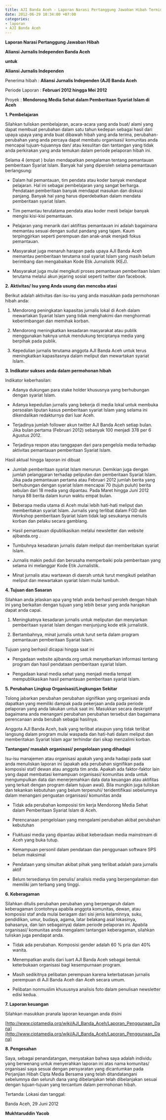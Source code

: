 ```yaml
---
title: AJI Banda Aceh - Laporan Narasi Pertanggung Jawaban Hibah Termin I
date: 2012-06-29 10:34:00 +07:00
categories:
- laporan
- AJI Banda Aceh
---
```


**Laporan Narasi Pertanggung Jawaban Hibah**

**Aliansi Jurnalis Independen Banda Aceh**

**untuk**

**Aliansi Jurnalis Independen**


Penerima hibah	:	**Aliansi Jurnalis Independen (AJI) Banda Aceh**

Periode Laporan	:	**Februari 2012 hingga Mei 2012**

Proyek	:	**Mendorong Media Sehat dalam Pemberitaan Syariat Islam di Aceh**


**1. Pembelajaran**

Silahkan tuliskan pembelajaran, acara-acara yang anda buat/ alami yang dapat membuat perubahan dalam satu tahun kedepan sebagai hasil dari upaya upaya yang anda buat dibawah hibah yang anda terima, perubahan-perubahan yang anda percaya dapat membatu organisasi/ komunitas anda mencapai tujuan-tujuannya dan/ atau kesulitan dan tantangan yang tidak anda perkirakan yang anda temukan dalam periode pelaporan hibah ini.

Selama 4 (empat ) bulan mendapatkan pengalaman tentang pemantauan pemberitaan Syariat Islam. Banyak hal yang diperoleh selama pemantauan berlangsung:

* Dalam hal pemantauan, tim pendata atau koder banyak mendapat pelajaran. Hal ini sebagai pembelajaran yang sangat berharga. Pendataan pemberitaan banyak mendapat masukan dan diskusi panjang. Banyak hal yang harus diperdebatkan dalam mendata pemberitaan syariat Islam.

* Tim pemantau terutatama pendata atau koder mesti belajar banyak mengisi kisi-kisi pemantauan.

* Pelajaran yang menarik dari aktifitas pemantauan ini adalah bagaimana memantau sesuai dengan sudut pandang yang tajam. Kaum terpinggirkan seperti perempuan dan anak-anak menjadi fokus pemantauan.

* Masyarakat juga menaruh harapan pada upaya AJI Banda Aceh memantau pemberitaan terutama soal syariat Islam yang masih belum berimbang dan mengabaikan Kode Etik Jurnalistik (KEJ).

* Masyarakat juga mulai mengikuti proses pemantauan pemberitaan Islam terutama melalui akun jejaring sosial seperti twitter dan facebook.

**2. Aktivitas/ Isu yang Anda usung dan mencoba atasi**

Berikut adalah aktivitas dan isu-isu yang anda masukkan pada permohonan hibah anda:

1. Mendorong peningkatan kapasitas jurnalis lokal di Aceh dalam mewartakan Syariat Islam yang tidak menghakimi dan menghormati keberimbangan dan memihak korban.

2. Mendorong meningkatkan kesadaran masyarakat atau publik menggunakan haknya untuk mendukung terciptanya media yang berpihak pada publik.

3. Kepedulian jurnalis terutama anggota AJI Banda Aceh untuk terus meningkatkan kapasitasnya dalam meliput dan mewartakan syariat Islam.

**3. Indikator sukses anda dalam permohonan hibah**

Indikator keberhasilan:

* Adanya dukungan para stake holder khususnya yang berhubungan dengan syariat Islam.
* Adanya kepedulian jurnalis yang bekerja di media lokal untuk membuka persoalan liputan kasus pemberitaan syariat Islam yang selama ini dikendalikan redakturnya dari luar Aceh.

* Terjadinya jumlah follower akun twitter AJI Banda Aceh setiap bulan. Jika bulan pertama (Februari 2012) sebanyak 100 menjadi 378 per 6 Agustus 2012.

* Terjadinya respon atau tanggapan dari para pengelola media terhadap aktivitas pemantauan pemberitaan Syariat Islam.

Hasil aktual hingga laporan ini dibuat

* Jumlah pemberitaan syariat Islam menurun. Demikian juga dengan jumlah pelanggaran terhadap peliputan dan pemberitaan Syariat Islam. Jika pada pemantauan pertama atau Februari 2012 jumlah berita yang berhubungan dengan syariat Islam mencapai 70 (tujuh puluh) berita sebulan dari 18 media yang dipantau. Pada Maret hingga Juni 2012 hanya 88 berita dalam kurun waktu empat bulan.

* Beberapa media utama di Aceh mulai lebih hati-hati meliput dan memberitakan syariat Islam. Jurnalis yang terlibat dalam FGD dan Workshop pemberitaan Syariat Islam tidak lagi sesukanya menulis korban dan pelaku secara gamblang.

* Hasil pemantauan dipublikasikan melalui newsletter dan website ajibanda.org .

* Tumbuhnya kesadaran jurnalis dalam meliput dan memberitakan syariat Islam.

* Jurnalis makin peduli dan berusaha memperbaiki pola pemberitaan yang selama ini melanggar Kode Etik Jurnalistik.

* Minat jurnalis atau wartawan di daerah untuk turut mengikuti pelatihan meliput dan mewartakan syariat Islam mulai tumbuh.

**4. Tujuan dan Sasaran**

Silahkan anda jelaskan apa yang telah anda berhasil peroleh dengan hibah ini yang berkaitan dengan tujuan yang lebih besar yang anda harapkan dapat anda capai.

1. Meningkatnya kesadaran jurnalis untuk meliputan dan menyiarkan pemberitaan syariat Islam dengan menjunjung kode etik jurnalistik.

2. Bertambahnya, minat jurnalis untuk turut serta dalam program pemantauan pemberitaan Syariat Islam.

Tujuan yang berhasil dicapai hingga saat ini

* Pengadaan website ajibanda.org untuk menyebarkan informasi tentang program dan hasil pendataan pemberitaan syariat Islam.

* Pengadaan kanal media sehat yang menjadi media tempat mempublikasikan hasil pemantauan pemberitaan syariat Islam.

**5. Perubahan Lingkup Organisasi/Lingkungan Sekitar**

Tolong jabarkan perubahan perubahan signifikan yang organisasi anda dapatkan yang memiliki dampak pada pekerjaan anda pada periode pelaporan yang anda lakukan untuk saat ini. Masukkan secara deskriptif bagaimana anda menangani perubahan perubahan tersebut dan bagaimana perencanaan anda berubah sebagai hasilnya.

Anggota AJI Banda Aceh, baik yang terlibat ataupun yang tidak terlibat langsung dalam program mulai waspada dan hati-hati dalam meliput dan memberitakan Syariat Islam agar terhindar dari sikap menzalimi korban.

**Tantangan/ masalah organisasi/ pengelolaan yang dihadapi**

Isu-isu manajemen atau organisasi apakah yang anda hadapi pada saat anda menuliskan laporan ini (apakah ada perubahan signifikan pada komposisi staf/ dewan atau anggota tim anda. Apakah ada faktor-faktor lain yang dapat membatasi kemampuan organisasi/ komunitas anda untuk mengumpulkan data dan menerjemahkan data data keuangan atau aktifitas yang terkait dengan program dalam tujuan awal). Bila mungkin juga tuliskan dan tekankan kebutuhan yang belum terpenuhi/ teridentifikasi sebelumnya dalam menangani penguatan organisasi/ komunitas anda

* Tidak ada perubahan komposisi tim kerja Mendorong Media Sehat dalam Pemberitaan Syariat Islam di Aceh.

* Perencanaan pengelolaan yang mengalami perubahan akibat perubahan kebutuhan

* Fluktuasi media yang dipantau akibat keberadaan media mainstream di Aceh yang buka tutup.

* Kemampuan personil dalam pendataan dan penggunaan software SPS belum maksimal

* Pendataan yang simultan akibat pihak yang terlibat adalah para jurnalis aktif

* Belum tersedianya tim penulis/ analisis media yang berpengalaman dan memiliki jam terbang yang tinggi.

**6. Keberagaman**

Silahkan ditulis perubahan perubahan yang berpengaruh dalam keberagaman (contohnya apabila anggota komunitas, dewan, atau komposisi staf anda mulai beragam dari sisi jenis kelaminnya, suku, pendidikan, umur, budaya, agama, latar belakang asal lokasinya, bahasanya, dan lain sebagainya) dalam periode pelaporan ini. Apabila organisasi/ komunitas anda mengalami tantangan keberagaman, silahkan tuliskan juga pendapat anda.

* Tidak ada perubahan. Komposisi gender adalah 60 % pria dan 40% wanita.

* Menempatkan analis dari luart AJI Banda Aceh sebagai bentuk keterbukaan organisasi bagi kesempurnaan program.

* Masih sedikitnya pelibatan perempuan karena keterbatasan jurnalis perempuan di AJI Banda Aceh dan Aceh secara umum.

* Pelibatan nonmuslim khususnya analisis foto dalam penulisan newsletter edisi kedua.

**7. Laporan keuangan**

Silahkan masukkan pranala laporan keuangan anda disini

[http://www.ciptamedia.org/wiki/AJI_Banda_Aceh/Laporan_Penggunaan_Dana](http://www.ciptamedia.org/wiki/AJI_Banda_Aceh/Laporan_Penggunaan_Dana)

**8. Pengesahan**

Saya, sebagai penandatangan, menyatakan bahwa saya adalah individu yang berwenang untuk menyerahkan laporan ini atas nama komunitas/ organisasi saya sesuai dengan persyaratan yang dicantumkan pada Perjanjian Hibah Cipta Media Bersama yang telah ditandatangani sebelumnya dan seluruh dana yang dibelanjakan telah dibelanjakan sesuai dengan tujuan-tujuan yang tercantum dalam permohonan hibah.

Tertanda: Lokasi dan tanggal:

Banda Aceh, 29 Juni 2012


**Mukhtaruddin Yacob**